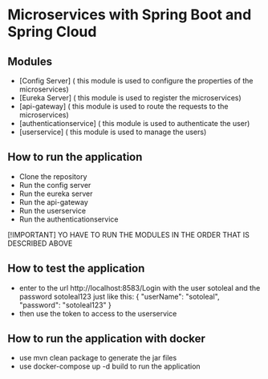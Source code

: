 # Microservices with Spring Boot and Spring Cloud
## Modules

* [Config Server] ( this module is used to configure the properties of the microservices)
* [Eureka Server] ( this module is used to register the microservices)
* [api-gateway] ( this module is used to route the requests to the microservices)
* [authenticationservice] ( this module is used to authenticate the user)
* [userservice] ( this module is used to manage the users)

## How to run the application

* Clone the repository
* Run the config server
* Run the eureka server
* Run the api-gateway
* Run the userservice
* Run the authenticationservice

[!IMPORTANT]
YO HAVE TO RUN THE MODULES IN THE ORDER THAT IS DESCRIBED ABOVE

## How to test the application

* enter to the url http://localhost:8583/Login with the user sotoleal and the password sotoleal123 just like this:
{
    "userName": "sotoleal",
    "password": "sotoleal123"
}
* then use the token to access to the userservice

## How to run the application with docker

* use mvn clean package to generate the jar files
* use docker-compose up -d build to run the application
